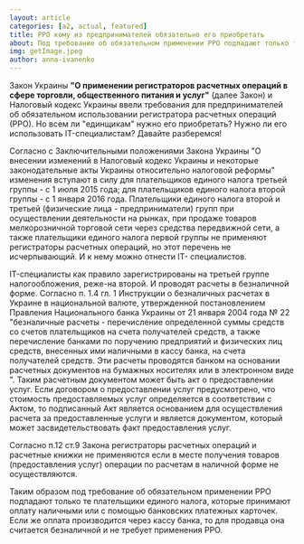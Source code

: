 ```yaml
---
layout: article
categories: [a2, actual, featured]
title: РРО кому из предпринимателей обязательно его приобретать
about: Под требование об обязательном применении РРО подпадают только те плательщики единого налога, которые принимают оплату наличными или с помощью банковских платежных карточек. Если же оплата производится через кассу банка, то для продавца она считается безналичной и не требует применения РРО.
img: getImage.jpeg
author: anna-ivanenko
---
```


Закон Украины **"О применении регистраторов расчетных операций в сфере торговли, общественного питания и услуг"** (далее Закон) и Налоговый кодекс Украины ввели требования для предпринимателей об обязательном использовании регистратора расчетных операций (РРО). Но всем ли  "единщикам" нужно его приобретать? Нужно ли его использовать IT-специалистам? Давайте разберемся!

Согласно с Заключительными положениями Закона Украины "О внесении изменений в Налоговый кодекс Украины и некоторые законодательные акты Украины относительно налоговой реформы" изменения вступают в силу для плательщиков единого налога третьей группы - с 1 июля 2015 года; для плательщиков единого налога второй группы - с 1 января 2016 года. Плательщики единого налога второй и третьей (физические лица - предприниматели) групп при осуществлении деятельности на рынках, при продаже товаров мелкорозничной торговой сети через средства передвижной сети, а также плательщики единого налога первой группы не применяют регистраторы расчетных операций, но этот перечень не исчерпывающий. И к нему можно отнести IT- специалистов.

IT-специалисты как правило зарегистрированы на третьей группе налогообложения, реже-на второй. И проводят расчеты в безналичной форме.
Согласно п. 1.4 гл. 1 Инструкции о безналичных расчетах в Украине в национальной валюте, утвержденной постановлением Правления Национального банка Украины от 21 января 2004 года № 22 "безналичные расчеты - перечисление определенной суммы средств со счетов плательщиков на счета получателей средств, а также перечисление банками по поручению предприятий и физических лиц средств, внесенных ими наличными в кассу банка, на счета получателей средств. Эти расчеты проводятся банком на основании расчетных документов на бумажных носителях или в электронном виде ". Таким расчетным документом может быть акт о предоставлении услуг. Если договором о предоставлении услуг предусмотрено, что стоимость предоставляемых услуг определяется в соответствии с Актом, то подписанный Акт является основанием для осуществления расчета за предоставленные услуги и является документом, который может засвидетельствовать факт предоставления услуг.

Согласно п.12 ст.9 Закона регистраторы расчетных операций и расчетные книжки не применяются если в месте получения товаров (предоставления услуг) операции по расчетам в наличной форме не осуществляются.
	
Таким образом под требование об обязательном применении РРО подпадают только те плательщики единого налога, которые принимают оплату наличными или с помощью банковских платежных карточек. Если же оплата производится через кассу банка, то для продавца она считается безналичной и не требует применения РРО.